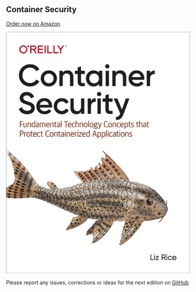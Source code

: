 ## Container Security

[Order now on Amazon](https://amzn.to/2Rj2on3)

![Cover image](cover.png)

Please report any issues, corrections or ideas for the next edition on [GitHub](https://github.com/lizrice/container-security/issues)
